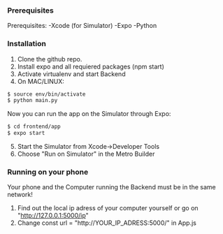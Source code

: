 ### Prerequisites

Prerequisites: 
-Xcode (for Simulator)
-Expo
-Python

### Installation
1. Clone the github repo.
2. Install expo and all requiered packages (npm start)
3. Activate virtualenv and start Backend
4. On MAC/LINUX:
```sh
$ source env/bin/activate
$ python main.py
```

Now you can run the app on the Simulator through Expo:

```sh
$ cd frontend/app
$ expo start
```
5. Start the Simulator from Xcode->Developer Tools
6. Choose "Run on Simulator" in the Metro Builder


### Running on your phone

Your phone and the Computer running the Backend must be in the same network!

1. Find out the local ip adress of your computer yourself  or go on "http://127.0.0.1:5000/ip"
2. Change const url = "http://YOUR_IP_ADRESS:5000/" in App.js

